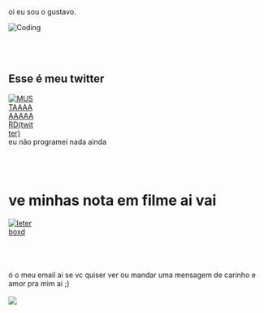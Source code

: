 oi eu sou o gustavo.

 <img alt="Coding" src="https://images.steamusercontent.com/ugc/790858329433082572/7AFB90944739524B66E931AC5ED409ED84BA09B6/?imw=5000&imh=5000&ima=fit&impolicy=Letterbox&imcolor=%23000000&letterbox=false">
<br><br>
<br><br>
<h2>Esse é meu twitter</h2>
<div style="width: 51.2">
<a href="https://x.com/Gostavinhuu">
  <img src="https://media.tenor.com/7pi5Ja3WcRoAAAAe/mustard-kendrick-lamar.png" alt="MUSTAAAAAAAAARD(twitter)">
</a>
</div>
eu não programei nada ainda
<br><br>
<br><br>
<h1> ve minhas nota em filme ai vai </h1>
<div style="width: 51.2">
<a href="https://letterboxd.com/gostavinhu/">
  <img src="https://images.steamusercontent.com/ugc/10636923113798537174/A00D5523123A37A47F4651EA9C567159C890239C/?imw=512&&ima=fit&impolicy=Letterbox&imcolor=%23000000&letterbox=false" alt="leterboxd">
</a>
</div>
<br><br>
<br><br>
ó o meu email ai se vc quiser ver ou mandar uma mensagem de carinho e amor pra mim ai ;)
<br><br>
<a href="mailto:gustavogueiros2312@gmail.com">
<img src="https://img.shields.io/badge/Gmail-D14836?style=for-the-badge&logo=gmail&logoColor=white"/>
</a>

